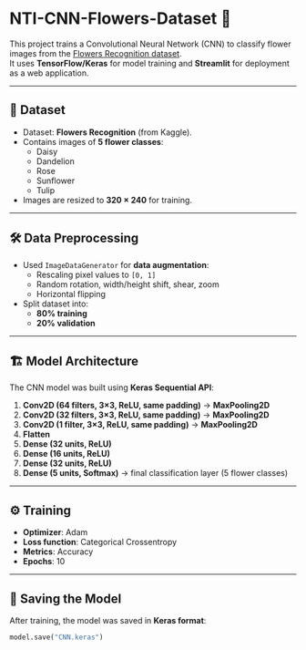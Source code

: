 # NTI-CNN-Flowers-Dataset 🌸

This project trains a Convolutional Neural Network (CNN) to classify flower images from the [Flowers Recognition dataset](https://www.kaggle.com/datasets/alxmamaev/flowers-recognition).  
It uses **TensorFlow/Keras** for model training and **Streamlit** for deployment as a web application.

---

## 📂 Dataset
- Dataset: **Flowers Recognition** (from Kaggle).
- Contains images of **5 flower classes**:
  - Daisy
  - Dandelion
  - Rose
  - Sunflower
  - Tulip
- Images are resized to **320 × 240** for training.

---

## 🛠️ Data Preprocessing
- Used `ImageDataGenerator` for **data augmentation**:
  - Rescaling pixel values to `[0, 1]`
  - Random rotation, width/height shift, shear, zoom
  - Horizontal flipping
- Split dataset into:
  - **80% training**
  - **20% validation**

---

## 🏗️ Model Architecture
The CNN model was built using **Keras Sequential API**:

1. **Conv2D (64 filters, 3×3, ReLU, same padding)** → **MaxPooling2D**
2. **Conv2D (32 filters, 3×3, ReLU, same padding)** → **MaxPooling2D**
3. **Conv2D (1 filter, 3×3, ReLU, same padding)** → **MaxPooling2D**
4. **Flatten**
5. **Dense (32 units, ReLU)**
6. **Dense (16 units, ReLU)**
7. **Dense (32 units, ReLU)**
8. **Dense (5 units, Softmax)** → final classification layer (5 flower classes)

---

## ⚙️ Training
- **Optimizer**: Adam  
- **Loss function**: Categorical Crossentropy  
- **Metrics**: Accuracy  
- **Epochs**: 10  

---

## 💾 Saving the Model
After training, the model was saved in **Keras format**:

```python
model.save("CNN.keras")
